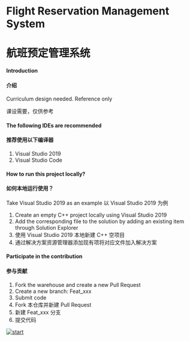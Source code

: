 # Flight Reservation Management System
# 航班预定管理系统

#### Introduction
#### 介绍

Curriculum design needed. Reference only

课设需要，仅供参考

#### The following IDEs are recommended
#### 推荐使用以下编译器

1.  Visual Studio 2019
2.  Visual Studio Code

#### How to run this project locally?
#### 如何本地运行使用？

Take Visual Studio 2019 as an example
以 Visual Studio 2019 为例

1. Create an empty C++ project locally using Visual Studio 2019
2. Add the corresponding file to the solution by adding an existing item through Solution Explorer
1. 使用  Visual Studio 2019 本地新建 C++ 空项目
2. 通过解决方案资源管理器添加现有项将对应文件加入解决方案

#### Participate in the contribution
#### 参与贡献

1.  Fork the warehouse and create a new Pull Request
2.  Create a new branch: Feat_xxx
3.  Submit code
1.  Fork 本仓库并新建 Pull Request
2.  新建 Feat_xxx 分支
3.  提交代码

[![start](https://gitee.com/UnbalancedCat/FRMS/badge/star.svg?theme=dark)](https://gitee.com/UnbalancedCat/FRMS/stargazers)
